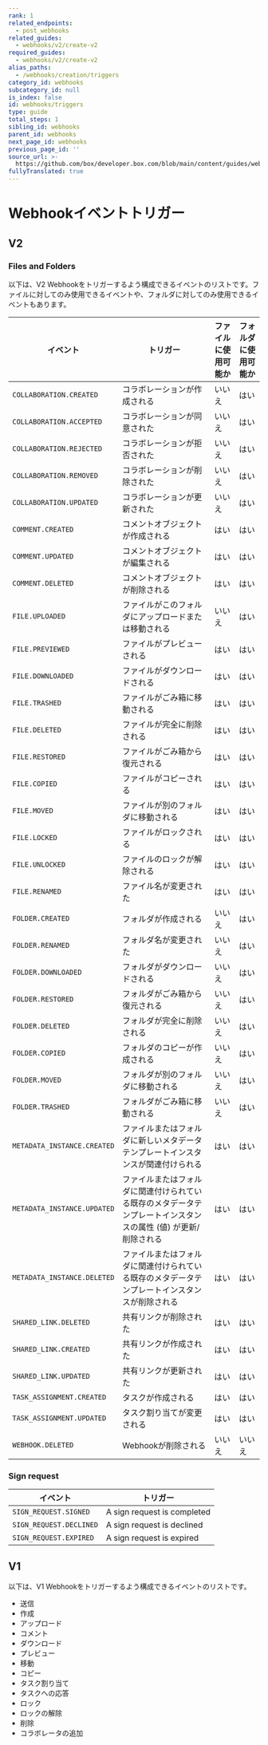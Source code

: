 ```yaml
---
rank: 1
related_endpoints:
  - post_webhooks
related_guides:
  - webhooks/v2/create-v2
required_guides:
  - webhooks/v2/create-v2
alias_paths:
  - /webhooks/creation/triggers
category_id: webhooks
subcategory_id: null
is_index: false
id: webhooks/triggers
type: guide
total_steps: 1
sibling_id: webhooks
parent_id: webhooks
next_page_id: webhooks
previous_page_id: ''
source_url: >-
  https://github.com/box/developer.box.com/blob/main/content/guides/webhooks/triggers.md
fullyTranslated: true
---
```

# Webhookイベントトリガー

## V2

### Files and Folders

以下は、V2 Webhookをトリガーするよう構成できるイベントのリストです。ファイルに対してのみ使用できるイベントや、フォルダに対してのみ使用できるイベントもあります。

<!-- markdownlint-disable line-length -->

| イベント                        | トリガー                                                       | ファイルに使用可能か | フォルダに使用可能か |
| --------------------------- | ---------------------------------------------------------- | ---------- | ---------- |
| `COLLABORATION.CREATED`     | コラボレーションが作成される                                             | いいえ        | はい         |
| `COLLABORATION.ACCEPTED`    | コラボレーションが同意された                                             | いいえ        | はい         |
| `COLLABORATION.REJECTED`    | コラボレーションが拒否された                                             | いいえ        | はい         |
| `COLLABORATION.REMOVED`     | コラボレーションが削除された                                             | いいえ        | はい         |
| `COLLABORATION.UPDATED`     | コラボレーションが更新された                                             | いいえ        | はい         |
| `COMMENT.CREATED`           | コメントオブジェクトが作成される                                           | はい         | はい         |
| `COMMENT.UPDATED`           | コメントオブジェクトが編集される                                           | はい         | はい         |
| `COMMENT.DELETED`           | コメントオブジェクトが削除される                                           | はい         | はい         |
| `FILE.UPLOADED`             | ファイルがこのフォルダにアップロードまたは移動される                                 | いいえ        | はい         |
| `FILE.PREVIEWED`            | ファイルがプレビューされる                                              | はい         | はい         |
| `FILE.DOWNLOADED`           | ファイルがダウンロードされる                                             | はい         | はい         |
| `FILE.TRASHED`              | ファイルがごみ箱に移動される                                             | はい         | はい         |
| `FILE.DELETED`              | ファイルが完全に削除される                                              | はい         | はい         |
| `FILE.RESTORED`             | ファイルがごみ箱から復元される                                            | はい         | はい         |
| `FILE.COPIED`               | ファイルがコピーされる                                                | はい         | はい         |
| `FILE.MOVED`                | ファイルが別のフォルダに移動される                                          | はい         | はい         |
| `FILE.LOCKED`               | ファイルがロックされる                                                | はい         | はい         |
| `FILE.UNLOCKED`             | ファイルのロックが解除される                                             | はい         | はい         |
| `FILE.RENAMED`              | ファイル名が変更された                                                | はい         | はい         |
| `FOLDER.CREATED`            | フォルダが作成される                                                 | いいえ        | はい         |
| `FOLDER.RENAMED`            | フォルダ名が変更された                                                | いいえ        | はい         |
| `FOLDER.DOWNLOADED`         | フォルダがダウンロードされる                                             | いいえ        | はい         |
| `FOLDER.RESTORED`           | フォルダがごみ箱から復元される                                            | いいえ        | はい         |
| `FOLDER.DELETED`            | フォルダが完全に削除される                                              | いいえ        | はい         |
| `FOLDER.COPIED`             | フォルダのコピーが作成される                                             | いいえ        | はい         |
| `FOLDER.MOVED`              | フォルダが別のフォルダに移動される                                          | いいえ        | はい         |
| `FOLDER.TRASHED`            | フォルダがごみ箱に移動される                                             | いいえ        | はい         |
| `METADATA_INSTANCE.CREATED` | ファイルまたはフォルダに新しいメタデータテンプレートインスタンスが関連付けられる                   | はい         | はい         |
| `METADATA_INSTANCE.UPDATED` | ファイルまたはフォルダに関連付けられている既存のメタデータテンプレートインスタンスの属性 (値) が更新/削除される | はい         | はい         |
| `METADATA_INSTANCE.DELETED` | ファイルまたはフォルダに関連付けられている既存のメタデータテンプレートインスタンスが削除される            | はい         | はい         |
| `SHARED_LINK.DELETED`       | 共有リンクが削除された                                                | はい         | はい         |
| `SHARED_LINK.CREATED`       | 共有リンクが作成された                                                | はい         | はい         |
| `SHARED_LINK.UPDATED`       | 共有リンクが更新された                                                | はい         | はい         |
| `TASK_ASSIGNMENT.CREATED`   | タスクが作成される                                                  | はい         | はい         |
| `TASK_ASSIGNMENT.UPDATED`   | タスク割り当てが変更される                                              | はい         | はい         |
| `WEBHOOK.DELETED`           | Webhookが削除される                                              | いいえ        | いいえ        |

<!-- markdownlint-enable line-length -->

### Sign request

<!-- markdownlint-disable line-length -->

| イベント                    | トリガー                        |
| ----------------------- | --------------------------- |
| `SIGN_REQUEST.SIGNED`   | A sign request is completed |
| `SIGN_REQUEST.DECLINED` | A sign request is declined  |
| `SIGN_REQUEST.EXPIRED`  | A sign request is expired   |

<!-- | `SIGN_REQUEST.SIGNER_EMAIL_BOUNCED` | A sign request recipient email notification was not delivered | -->

<!-- markdownlint-enable line-length -->

## V1

以下は、V1 Webhookをトリガーするよう構成できるイベントのリストです。

* 送信
* 作成
* アップロード
* コメント
* ダウンロード
* プレビュー
* 移動
* コピー
* タスク割り当て
* タスクへの応答
* ロック
* ロックの解除
* 削除
* コラボレータの追加
